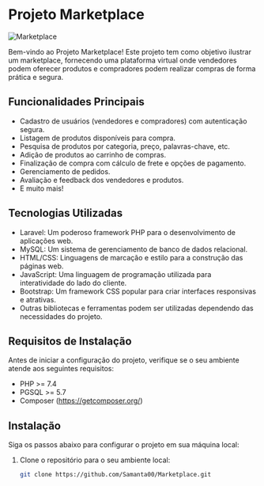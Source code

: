 # Projeto Marketplace

![Marketplace](marketplace.png)

Bem-vindo ao Projeto Marketplace! Este projeto tem como objetivo ilustrar um marketplace, fornecendo uma plataforma virtual onde vendedores podem oferecer produtos e compradores podem realizar compras de forma prática e segura.

## Funcionalidades Principais

- Cadastro de usuários (vendedores e compradores) com autenticação segura.
- Listagem de produtos disponíveis para compra.
- Pesquisa de produtos por categoria, preço, palavras-chave, etc.
- Adição de produtos ao carrinho de compras.
- Finalização de compra com cálculo de frete e opções de pagamento.
- Gerenciamento de pedidos.
- Avaliação e feedback dos vendedores e produtos.
- E muito mais!

## Tecnologias Utilizadas

- Laravel: Um poderoso framework PHP para o desenvolvimento de aplicações web.
- MySQL: Um sistema de gerenciamento de banco de dados relacional.
- HTML/CSS: Linguagens de marcação e estilo para a construção das páginas web.
- JavaScript: Uma linguagem de programação utilizada para interatividade do lado do cliente.
- Bootstrap: Um framework CSS popular para criar interfaces responsivas e atrativas.
- Outras bibliotecas e ferramentas podem ser utilizadas dependendo das necessidades do projeto.

## Requisitos de Instalação

Antes de iniciar a configuração do projeto, verifique se o seu ambiente atende aos seguintes requisitos:

- PHP >= 7.4
- PGSQL >= 5.7
- Composer (https://getcomposer.org/)

## Instalação

Siga os passos abaixo para configurar o projeto em sua máquina local:

1. Clone o repositório para o seu ambiente local:

   ```bash
   git clone https://github.com/Samanta00/Marketplace.git
